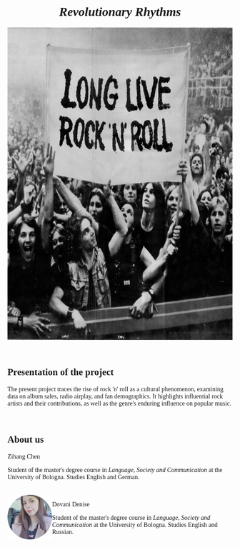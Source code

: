 <!DOCTYPE html>
<html>
<head>
</head>
<body>

<h1 align="center"; style="font-family:calibri;"> <i> Revolutionary Rhythms </i> </h1>
<p align="center">
  <img align="center" src="img.jpg"; width="700" height="700">
</p>
<br>

<section>
<h2 style="font-family:calibri;"> Presentation of the project </h2>
<p style="font-family:calibri;"> The present project traces the rise of rock 'n' roll as a cultural phenomenon, examining data on album sales, radio airplay, and fan demographics. It highlights influential rock artists and their contributions, as well as the genre's enduring influence on popular music.</p>
</section>
<br>

<section>
<h2 style="font-family:calibri;"> About us </h2>
<p style="font-family:calibri;"> Zihang Chen </p>
<p style="font-family:calibri;">  Student of the master's degree course in <i> Language, Society and Communication </i> at the University of Bologna. Studies English and German. </p>
  <br>
<img align="left" src="Denise.jpg"; width="100" height="100">
<p style="font-family:calibri;"> Dovani Denise </p>
<p style="font-family:calibri;">  Student of the master's degree course in <i> Language, Society and Communication </i> at the University of Bologna. Studies English and Russian. </p>
</section>

</body>
</html>
